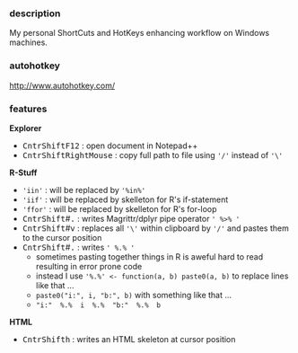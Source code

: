 ### description
My personal ShortCuts and HotKeys enhancing workflow on Windows machines.

### autohotkey
http://www.autohotkey.com/

### features

**Explorer**

- <kbd>Cntr</kbd><kbd>Shift</kbd><kbd>F12</kbd> : open document in Notepad++
- <kbd>Cntr</kbd><kbd>Shift</kbd><kbd>RightMouse</kbd> : copy full path to file using `'/'` instead of `'\'`


**R-Stuff**

- `'iin'` : will be replaced by `'%in%'`
- `'iif'` : will be replaced by skelleton for R's if-statement
- `'ffor'` : will be replaced by skelleton for R's for-loop
- <kbd>Cntr</kbd><kbd>Shift</kbd>#<kbd>.</kbd> : writes Magrittr/dplyr pipe operator `' %>% '`
- <kbd>Cntr</kbd><kbd>Shift</kbd>#<kbd>v</kbd> : replaces all `'\'` within clipboard by `'/'` and pastes them to the cursor position
- <kbd>Cntr</kbd><kbd>Shift</kbd>#<kbd>.</kbd> : writes `' %.% '`
    - sometimes pasting together things in R is aweful hard to read resulting in error prone code
    - instead I use `'%.%' <- function(a, b) paste0(a, b)` to replace lines like that ...
    - `paste0("i:", i, "b:", b)` with something like that ...
    - `"i:"  %.%  i  %.%  "b:"  %.%  b`


**HTML**

- <kbd>Cntr</kbd><kbd>Shift</kbd><kbd>h</kbd> : writes an HTML skeleton at cursor position




